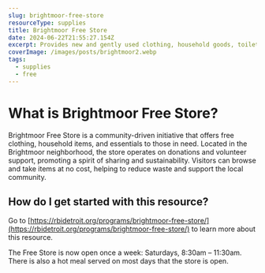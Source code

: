 ```yaml
---
slug: brightmoor-free-store
resourceType: supplies
title: Brightmoor Free Store
date: 2024-06-22T21:55:27.154Z
excerpt: Provides new and gently used clothing, household goods, toiletries, diapers, and books. Everyone is welcome. Everything is freely given.
coverImage: /images/posts/brightmoor2.webp
tags:
  - supplies
  - free
---
```


<script>
  import Callout from "$lib/components/molecules/Callout.svelte";
  import PhoneNumber from "$lib/components/molecules/PhoneNumber.svelte"
  import {siteBaseUrl} from "$lib/data/meta"

  const resourceTextDescription = `Brightmoor Free Store is a community-driven initiative that offers free clothing, household items, and essentials to those in need. Located in the Brightmoor neighborhood, the store operates on donations and volunteer support, promoting a spirit of sharing and sustainability. Visitors can browse and take items at no cost, helping to reduce waste and support the local community.

Go to https://rbidetroit.org/programs/brightmoor-free-store/ to learn more about this resource.

The Free Store is now open once a week: Saturdays, 8:30am – 11:30am.
There is also a hot meal served on most days that the store is open.

For more information/detail go to: ${siteBaseUrl + "brightmoor-free-store"}`
</script>

<Callout type="info">
  <PhoneNumber resourceToSend={"supplies"} {resourceTextDescription} />
</Callout>

# What is Brightmoor Free Store?

Brightmoor Free Store is a community-driven initiative that offers free clothing, household items, and essentials to those in need. Located in the Brightmoor neighborhood, the store operates on donations and volunteer support, promoting a spirit of sharing and sustainability. Visitors can browse and take items at no cost, helping to reduce waste and support the local community.

## How do I get started with this resource?

Go to [https://rbidetroit.org/programs/brightmoor-free-store/](https://rbidetroit.org/programs/brightmoor-free-store/) to learn more about this resource.

The Free Store is now open once a week: Saturdays, 8:30am – 11:30am.
There is also a hot meal served on most days that the store is open.

